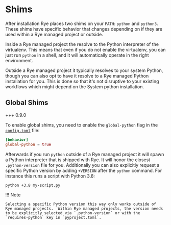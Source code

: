 # Shims

After installation Rye places two shims on your `PATH`: `python` and `python3`.  These
shims have specific behavior that changes depending on if they are used within a Rye
managed project or outside.

Inside a Rye managed project the resolve to the Python interpreter of the virtualenv.
This means that even if you do not enable the virtualenv, you can just run `python`
in a shell, and it will automatically operate in the right environment.

Outside a Rye managed project it typically resolves to your system Python, though you
can also opt to have it resolve to a Rye managed Python installation for you.  This is
done so that it's not disruptive to your existing workflows which might depend on the
System python installation.

## Global Shims

+++ 0.9.0

To enable global shims, you need to enable the `global-python` flag in
the [`config.toml`](config.md) file:

```toml
[behavior]
global-python = true
```

Afterwards if you run `python` outside of a Rye managed project it will
spawn a Python interpreter that is shipped with Rye.  It will honor the
closest `.python-version` file for you.  Additionally you can also
explicitly request a specific Python version by adding `+VERSION` after
the `python` command.  For instance this runs a script with Python 3.8:

```bash
python +3.8 my-script.py
```

!!! Note

    Selecting a specific Python version this way only works outside of
    Rye managed projects.  Within Rye managed projects, the version needs
    to be explicitly selected via `.python-version` or with the
    `requires-python` key in `pyproject.toml`.
